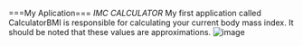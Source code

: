 ===My Aplication===
*IMC CALCULATOR*
My first application called CalculatorBMI is responsible for calculating your current body mass index. It should be noted that these values ​​are approximations.
          ![image](https://github.com/JhonnatanPajuelo/MyAplication/assets/83382553/a246d10d-ebc3-408d-b05d-30196e5e604e)



                                                             
